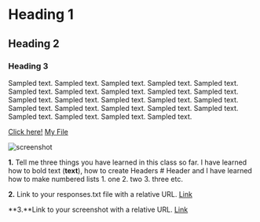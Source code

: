 # Heading 1

## Heading 2

### Heading 3

Sampled text. Sampled text. Sampled text. Sampled text. Sampled text. Sampled text. Sampled text. Sampled text. Sampled text. Sampled text. Sampled text. Sampled text. Sampled text. Sampled text. Sampled text. Sampled text. Sampled text. Sampled text. Sampled text. Sampled text. Sampled text. Sampled text. Sampled text. Sampled text. 

[Click here!](https://forgottenrealms.fandom.com/wiki/Main_Page)
[My File](./responses.txt)

![screenshot](./images/screenshot.jpg)

**1.** Tell me three things you have learned in this class so far.
    I have learned how to bold text (**text**), how to create Headers
    # Header
    and I have learned how to make numbered lists 
    1. one
    2. two 
    3. three etc.


**2.** Link to your responses.txt file with a relative URL.
[Link](./responses.txt)

**3.**Link to your screenshot with a relative URL.
[Link](./screenshot.jpg)